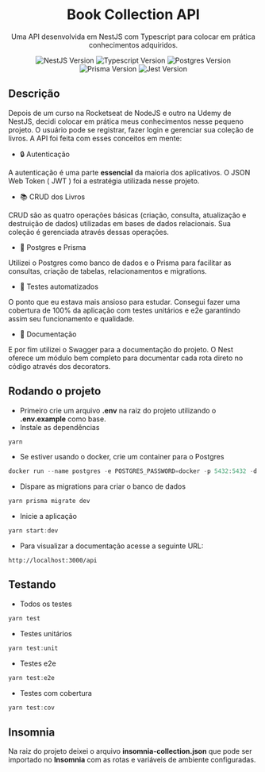 <h1 align="center">Book Collection API</h1>
<p align="center">Uma API desenvolvida em NestJS com Typescript para colocar em prática conhecimentos adquiridos.</p>
<p align="center">
  <img src="https://img.shields.io/badge/8.0.0-NestJS-red" alt="NestJS Version" />
  <img src="https://img.shields.io/badge/4.3.5-Typescript-blue" alt="Typescript Version" />
  <img src="https://img.shields.io/badge/15.0-Postgres-informational" alt="Postgres Version" />
  <img src="https://img.shields.io/badge/4.4.0-Prisma-blueviolet" alt="Prisma Version" />
  <img src="https://img.shields.io/badge/28.0.3-Jest-success" alt="Jest Version" />
</p>

## Descrição

Depois de um curso na Rocketseat de NodeJS e outro na Udemy de NestJS, decidi colocar em prática meus conhecimentos nesse pequeno projeto. O usuário pode se registrar, fazer login e gerenciar sua coleção de livros. A API foi feita com esses conceitos em mente:

- 🔒 Autenticação

A autenticação é uma parte **essencial** da maioria dos aplicativos. O JSON Web Token ( JWT ) foi a estratégia utilizada nesse projeto.

- 📚 CRUD dos Livros

CRUD são as quatro operações básicas (criação, consulta, atualização e destruição de dados) utilizadas em bases de dados relacionais. Sua coleção é gerenciada através dessas operações.

- 🎲 Postgres e Prisma

Utilizei o Postgres como banco de dados e o Prisma para facilitar as consultas, criação de tabelas, relacionamentos e migrations.

- 🧪 Testes automatizados

O ponto que eu estava mais ansioso para estudar. Consegui fazer uma cobertura de 100% da aplicação com testes unitários e e2e garantindo assim seu funcionamento e qualidade.

- 📃 Documentação

E por fim utilizei o Swagger para a documentação do projeto. O Nest oferece um módulo bem completo para documentar cada rota direto no código através dos decorators.

## Rodando o projeto
- Primeiro crie um arquivo **.env** na raiz do projeto utilizando o **.env.example** como base.
- Instale as dependências
```powershell
yarn
```
- Se estiver usando o docker, crie um container para o Postgres
```powershell
docker run --name postgres -e POSTGRES_PASSWORD=docker -p 5432:5432 -d postgres
```
- Dispare as migrations para criar o banco de dados
```powershell
yarn prisma migrate dev
```
- Inicie a aplicação
```powershell
yarn start:dev
```
- Para visualizar a documentação acesse a seguinte URL:
```
http://localhost:3000/api
```

## Testando
- Todos os testes
```powershell
yarn test
```
- Testes unitários
```powershell
yarn test:unit
```
- Testes e2e
```powershell
yarn test:e2e
```
- Testes com cobertura
```powershell
yarn test:cov
```
## Insomnia
Na raiz do projeto deixei o arquivo **insomnia-collection.json** que pode ser importado no **Insomnia** com as rotas e variáveis de ambiente configuradas.
